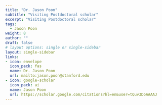 ```yaml
---
title: "Dr. Jason Poon"
subtitle: "Visiting Postdoctoral scholar"
excerpt: "Visiting Postdoctoral scholar"
tags:
  - Jason Poon
weight: 8
author: ""
draft: false
# layout options: single or single-sidebar
layout: single-sidebar
links:
- icon: envelope
  icon_pack: fas
  name: Dr. Jason Poon
  url: mailto:jason.poon@stanford.edu
- icon: google-scholar
  icon_pack: ai
  name: Jason Poon
  url: https://scholar.google.com/citations?hl=en&user=tQuv3DoAAAAJ
---
```


